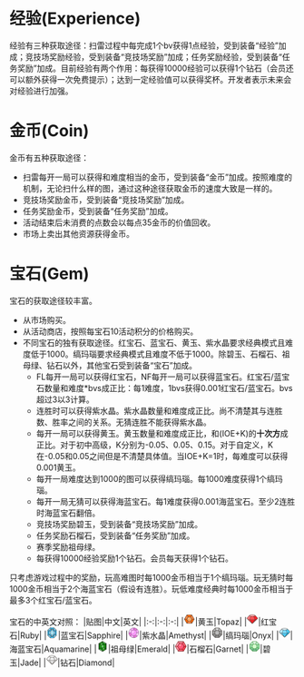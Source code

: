 # 经验(Experience)
经验有三种获取途径：扫雷过程中每完成1个bv获得1点经验，受到装备“经验”加成；竞技场奖励经验，受到装备“竞技场奖励”加成；任务奖励经验，受到装备“任务奖励”加成。目前经验有两个作用：每获得10000经验可以获得1个钻石（会员还可以额外获得一次免费提示）；达到一定经验值可以获得奖杯。开发者表示未来会对经验进行加强。

# 金币(Coin)
金币有五种获取途径：
- 扫雷每开一局可以获得和难度相当的金币，受到装备“金币”加成。按照难度的机制，无论扫什么样的图，通过这种途径获取金币的速度大致是一样的。
- 竞技场奖励金币，受到装备“竞技场奖励”加成。
- 任务奖励金币，受到装备“任务奖励”加成。
- 活动结束后未消费的点数会以每点35金币的价值回收。
- 市场上卖出其他资源获得金币。

# 宝石(Gem)
宝石的获取途径较丰富。
- 从市场购买。
- 从活动商店，按照每宝石10活动积分的价格购买。
- 不同宝石的独有获取途径。红宝石、蓝宝石、黄玉、紫水晶要求经典模式且难度低于1000。缟玛瑙要求经典模式且难度不低于1000。除碧玉、石榴石、祖母绿、钻石以外，其他宝石受到装备“宝石”加成。
  - FL每开一局可以获得红宝石，NF每开一局可以获得蓝宝石。红宝石/蓝宝石数量和难度*bvs成正比：每1难度，1bvs获得0.001红宝石/蓝宝石。bvs超过3以3计算。
  - 连胜时可以获得紫水晶。紫水晶数量和难度成正比。尚不清楚其与连胜数、胜率之间的关系。无猜连胜不能获得紫水晶。
  - 每开一局可以获得黄玉。黄玉数量和难度成正比，和(IOE+K)的**十次方**成正比。对于初中高级，K分别为-0.05、0.05、0.15。对于自定义，K在-0.05和0.05之间但是不清楚具体值。当IOE+K=1时，每难度可以获得0.001黄玉。
  - 每开一局难度达到1000的图可以获得缟玛瑙。每1000难度获得1个缟玛瑙。
  - 每开一局无猜可以获得海蓝宝石。每1难度获得0.001海蓝宝石。至少2连胜时海蓝宝石翻倍。
  - 竞技场奖励碧玉，受到装备“竞技场奖励”加成。
  - 任务奖励石榴石，受到装备“任务奖励”加成。
  - 赛季奖励祖母绿。
  - 每获得10000经验奖励1个钻石。会员每天获得1个钻石。

只考虑游戏过程中的奖励，玩高难图时每1000金币相当于1个缟玛瑙。玩无猜时每1000金币相当于2个海蓝宝石（假设有连胜）。玩低难度经典时每1000金币相当于最多3个红宝石/蓝宝石。

宝石的中英文对照：
|贴图|中文|英文|
|:-:|:-:|:-:|
|<img src="https://github.com/putianyi889/Minesweeper-makes-me-happy/blob/main/wiki/images/wom/1.svg" width=20>|黄玉|Topaz|
|<img src="https://github.com/putianyi889/Minesweeper-makes-me-happy/blob/main/wiki/images/wom/2.svg" width=20>|红宝石|Ruby|
|<img src="https://github.com/putianyi889/Minesweeper-makes-me-happy/blob/main/wiki/images/wom/3.svg" width=20>|蓝宝石|Sapphire|
|<img src="https://github.com/putianyi889/Minesweeper-makes-me-happy/blob/main/wiki/images/wom/4.svg" width=20>|紫水晶|Amethyst|
|<img src="https://github.com/putianyi889/Minesweeper-makes-me-happy/blob/main/wiki/images/wom/5.svg" width=20>|缟玛瑙|Onyx|
|<img src="https://github.com/putianyi889/Minesweeper-makes-me-happy/blob/main/wiki/images/wom/6.svg" width=20>|海蓝宝石|Aquamarine|
|<img src="https://github.com/putianyi889/Minesweeper-makes-me-happy/blob/main/wiki/images/wom/7.svg" width=20>|祖母绿|Emerald|
|<img src="https://github.com/putianyi889/Minesweeper-makes-me-happy/blob/main/wiki/images/wom/8.svg" width=20>|石榴石|Garnet|
|<img src="https://github.com/putianyi889/Minesweeper-makes-me-happy/blob/main/wiki/images/wom/9.svg" width=20>|碧玉|Jade|
|<img src="https://github.com/putianyi889/Minesweeper-makes-me-happy/blob/main/wiki/images/wom/10.svg" width=20>|钻石|Diamond|